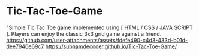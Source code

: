 # Tic-Tac-Toe-Game
"Simple Tic Tac Toe game implemented using [ HTML / CSS / JAVA SCRIPT ]. Players can enjoy the classic 3x3 grid game against a friend.
https://github.com/user-attachments/assets/fdefe490-c4d3-433d-b01d-dee7946e69c7
https://subhamdecoder.github.io/Tic-Tac-Toe-Game/
